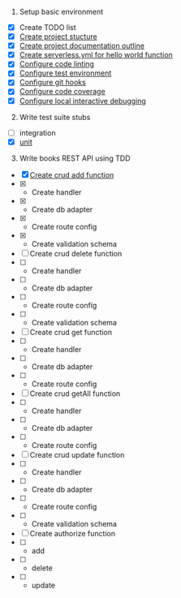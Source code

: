 1. Setup basic environment

- [x] Create TODO list
- [x] [Create project stucture](https://github.com/mjgs/serverless-books-api/pull/1)
- [x] [Create project documentation outline](https://github.com/mjgs/serverless-books-api/pull/2)
- [x] [Create serverless.yml for hello world function](https://github.com/mjgs/serverless-books-api/pull/3)
- [x] [Configure code linting](https://github.com/mjgs/serverless-books-api/pull/5)
- [x] [Configure test environment](https://github.com/mjgs/serverless-books-api/pull/7)
- [x] [Configure git hooks](https://github.com/mjgs/serverless-books-api/pull/8)
- [x] [Configure code coverage](https://github.com/mjgs/serverless-books-api/pull/9)
- [x] [Configure local interactive debugging](https://github.com/mjgs/serverless-books-api/pull/10)

2. Write test suite stubs

- [ ] integration
- [x] [unit](https://github.com/mjgs/serverless-books-api/pull/11)

3. Write books REST API using TDD

- [x] [Create crud add function](https://github.com/mjgs/serverless-books-api/pull/12)
- [x]   - Create handler
- [x]   - Create db adapter
- [x]   - Create route config
- [x]   - Create validation schema
- [ ] Create crud delete function
- [ ]   - Create handler
- [ ]   - Create db adapter
- [ ]   - Create route config
- [ ]   - Create validation schema
- [ ] Create crud get function
- [ ]   - Create handler
- [ ]   - Create db adapter
- [ ]   - Create route config
- [ ] Create crud getAll function
- [ ]   - Create handler
- [ ]   - Create db adapter
- [ ]   - Create route config
- [ ] Create crud update function
- [ ]   - Create handler
- [ ]   - Create db adapter
- [ ]   - Create route config
- [ ]   - Create validation schema
- [ ] Create authorize function
- [ ]   - add
- [ ]   - delete
- [ ]   - update
